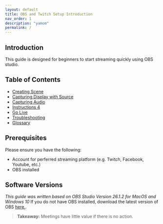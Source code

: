 ```yaml
---
layout: default
title: OBS and Twitch Setup Introduction
nav_order: 1
description: "yamom"
permalink: /
---
```


## Introduction

This guide is designed for beginners to start streaming quickly using OBS studio.



## Table of Contents

- [Creating Scene](https://pazcharles02.github.io/OBS-and-Twitch-Livestreaming/docs/glossary/creating-scene)
- [Capturing Display with Source](https://pazcharles02.github.io/OBS-and-Twitch-Livestreaming/docs/glossary/capturing-display-with-source)
- [Capturing Audio](https://pazcharles02.github.io/OBS-and-Twitch-Livestreaming/docs/glossary/capturing-audio)
- [Instructions 4](https://pazcharles02.github.io/OBS-and-Twitch-Livestreaming/docs/glossary/instructions-4)
- [Go Live](https://pazcharles02.github.io/OBS-and-Twitch-Livestreaming/docs/go-live)
- [Troubleshooting](https://pazcharles02.github.io/OBS-and-Twitch-Livestreaming/docs/glossary/troubleshooting)
- [Glossary](https://pazcharles02.github.io/OBS-and-Twitch-Livestreaming/docs/glossary)

## Prerequisites

Please ensure you have the following:
- Account for perferred streaming platform (e.g. Twitch, Facebook, Youtube, etc.)
- OBS installed


## Software Versions

*This guide was written based on OBS Studio Version 26.1.2 for MacOS and Windows 10*
If you do not have OBS installed, download the latest version of OBS [here.](https://obsproject.com/download).

> **Takeaway:** Meetings have little value if there is no action.